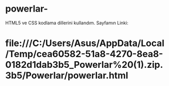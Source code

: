 # powerlar-
HTML5 ve CSS kodlama dillerini kullandım.
Sayfamın Linki:
# file:///C:/Users/Asus/AppData/Local/Temp/cea60582-51a8-4270-8ea8-0182d1dab3b5_Powerlar%20(1).zip.3b5/Powerlar/powerlar.html
